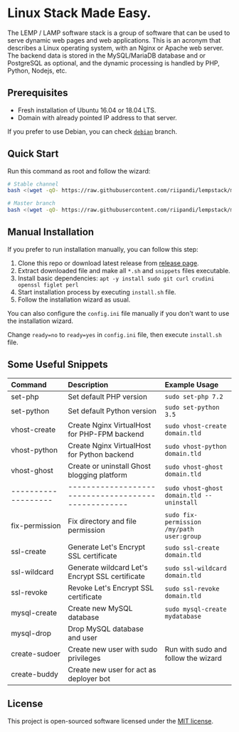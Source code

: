 # Linux Stack Made Easy.

The LEMP / LAMP software stack is a group of software that can be used 
to serve dynamic web pages and web applications. This is an acronym
that describes a Linux operating system, with an Nginx or Apache web 
server. The backend data is stored in the MySQL/MariaDB database and 
or PostgreSQL as optional, and the dynamic processing is handled by
PHP, Python, Nodejs, etc.

## Prerequisites

- Fresh installation of Ubuntu 16.04 or 18.04 LTS.
- Domain with already pointed IP address to that server.

If you prefer to use Debian, you can check [`debian`](//github.com/riipandi/lempstack/tree/debian) branch.

## Quick Start

Run this command as root and follow the wizard:

```sh
# Stable channel
bash <(wget -qO- https://raw.githubusercontent.com/riipandi/lempstack/master/setup.sh)

# Master branch
bash <(wget -qO- https://raw.githubusercontent.com/riipandi/lempstack/master/setup.sh) --dev
```

## Manual Installation

If you prefer to run installation manually, you can follow this step:

1. Clone this repo or download latest release from [release page](//github.com/riipandi/lempstack/releases/latest).
2. Extract downloaded file and make all `*.sh` and `snippets` files executable.
3. Install basic dependencies: `apt -y install sudo git curl crudini openssl figlet perl`
4. Start installation process by executing `install.sh` file.
5. Follow the installation wizard as usual.

You can also configure the `config.ini` file manually if you don't want to use the installation wizard.

Change `ready=no` to `ready=yes` in `config.ini` file, then execute `install.sh` file.

## Some Useful Snippets

Command            | Description                                       | Example Usage
:------------------|:--------------------------------------------------|:-------------
set-php            | Set default PHP version                           | `sudo set-php 7.2`
set-python         | Set default Python version                        | `sudo set-python 3.5`
vhost-create       | Create Nginx VirtualHost for PHP-FPM backend      | `sudo vhost-create domain.tld`
vhost-python       | Create Nginx VirtualHost for Python backend       | `sudo vhost-python domain.tld`
vhost-ghost        | Create or uninstall Ghost blogging platform       | `sudo vhost-ghost domain.tld`
-------------------|---------------------------------------------------| `sudo vhost-ghost domain.tld --uninstall`
fix-permission     | Fix directory and file permission                 | `sudo fix-permission /my/path user:group`
ssl-create         | Generate Let's Encrypt SSL certificate            | `sudo ssl-create domain.tld`
ssl-wildcard       | Generate wildcard Let's Encrypt SSL certificate   | `sudo ssl-wildcard domain.tld`
ssl-revoke         | Revoke Let's Encrypt SSL certificate              | `sudo ssl-revoke domain.tld`
mysql-create       | Create new MySQL database                         | `sudo mysql-create mydatabase`
mysql-drop         | Drop MySQL database and user                      |  |
create-sudoer      | Create new user with sudo privileges              | Run with sudo and follow the wizard
create-buddy       | Create new user for act as deployer bot           |  |

## License

This project is open-sourced software licensed under the [MIT license](./LICENSE).
